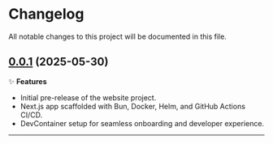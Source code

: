 # Changelog

All notable changes to this project will be documented in this file.

## [0.0.1](https://github.com/declare-cloud/website/releases/tag/v0.0.1) (2025-05-30)

✨ **Features**

- Initial pre-release of the website project.
- Next.js app scaffolded with Bun, Docker, Helm, and GitHub Actions CI/CD.
- DevContainer setup for seamless onboarding and developer experience.

---
